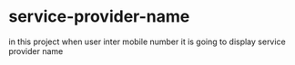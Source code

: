 # service-provider-name
in this project when user inter mobile number it is going to display service provider name
